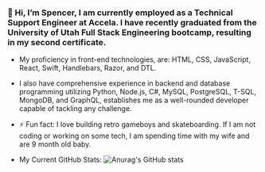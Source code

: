 ### 👋 Hi, I’m Spencer, I am currently employed as a Technical Support Engineer at Accela. I have recently graduated from the University of Utah Full Stack Engineering bootcamp, resulting in my second certificate. 

- My proficiency in front-end technologies, are: HTML, CSS, JavaScript, React, Swift, Handlebars, Razor, and DTL.
- I also have comprehensive experience in backend and database programming utilizing Python, Node.js, C#, MySQL, PostgreSQL, T-SQL, MongoDB, and GraphQL, establishes me as a well-rounded developer capable of tackling any challenge.

- ⚡ Fun fact: I love building retro gameboys and skateboarding. If I am not coding or working on some tech, I am spending time with my wife and are 9 month old baby.

<!--
**Canadianfaller7/Canadianfaller7** is a ✨ _special_ ✨ repository because its `README.md` (this file) appears on your GitHub profile.

Here are some ideas to get you started:

- 🔭 I’m currently working on ...
- 🌱 I’m currently learning ...
- 👯 I’m looking to collaborate on ...
- 🤔 I’m looking for help with ...
- 💬 Ask me about ...
- 📫 How to reach me: ...
- 😄 Pronouns: ...

-->
- My Current GitHub Stats:
 ![Anurag's GitHub stats](https://github-readme-stats.vercel.app/api?username=canadianfaller7&show_icons=true&theme=vision-friendly-dark)
